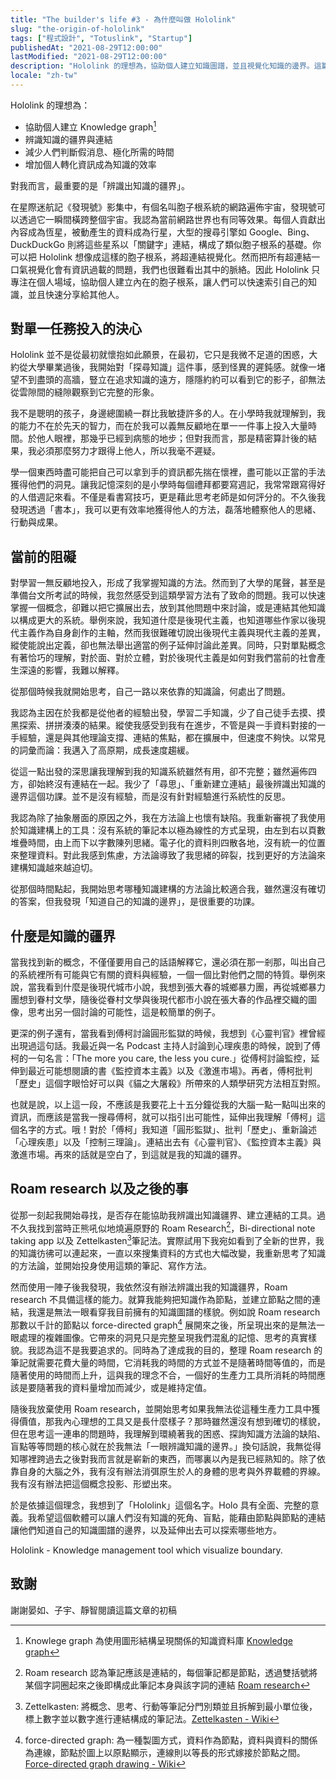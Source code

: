 ```yaml
---
title: "The builder's life #3 - 為什麼叫做 Hololink"
slug: "the-origin-of-hololink"
tags: ["程式設計", "Totuslink", "Startup"]
publishedAt: "2021-08-29T12:00:00"
lastModified: "2021-08-29T12:00:00"
description: "Hololink 的理想為，協助個人建立知識圖譜，並且視覺化知識的邊界。這篇文章將講述到我當初是怎麼想到這個名稱的"
locale: "zh-tw"
---
```


Hololink 的理想為：

- 協助個人建立 Knowledge graph[^1]
- 辨識知識的疆界與連結
- 減少人們判斷假消息、極化所需的時間
- 增加個人轉化資訊成為知識的效率

對我而言，最重要的是「辨識出知識的疆界」。

在星際迷航記《發現號》影集中，有個名叫胞子根系統的網路遍佈宇宙，發現號可以透過它一瞬間橫跨整個宇宙。我認為當前網路世界也有同等效果。每個人貢獻出內容成為恆星，被動產生的資料成為行星，大型的搜尋引擎如 Google、Bing、DuckDuckGo 則將這些星系以「關鍵字」連結，構成了類似胞子根系的基礎。你可以把 Hololink 想像成這樣的胞子根系，將超連結視覺化。然而把所有超連結一口氣視覺化會有資訊過載的問題，我們也很難看出其中的脈絡。因此 Hololink 只專注在個人場域，協助個人建立內在的胞子根系，讓人們可以快速索引自己的知識，並且快速分享給其他人。

## 對單一任務投入的決心

Hololink 並不是從最初就懷抱如此願景，在最初，它只是我微不足道的困惑，大約從大學畢業過後，我開始對「探尋知識」這件事，感到怪異的遲鈍感。就像一堵望不到盡頭的高牆，豎立在追求知識的遠方，隱隱約約可以看到它的影子，卻無法從雲隙間的縫隙觀察到它完整的形象。

我不是聰明的孩子，身邊總圍繞一群比我敏捷許多的人。在小學時我就理解到，我的能力不在於先天的智力，而在於我可以義無反顧地在單一一件事上投入大量時間。於他人眼裡，那幾乎已經到病態的地步；但對我而言，那是精密算計後的結果，我必須那麼努力才跟得上他人，所以我毫不遲疑。

學一個東西時盡可能把自己可以拿到手的資訊都先揣在懷裡，盡可能以正當的手法獲得他們的洞見。讓我記憶深刻的是小學時每個禮拜都要寫週記，我常常跟寫得好的人借週記來看。不僅是看書寫技巧，更是藉此思考老師是如何評分的。不久後我發現透過「書本」，我可以更有效率地獲得他人的方法，磊落地體察他人的思緒、行動與成果。

## 當前的阻礙

對學習一無反顧地投入，形成了我掌握知識的方法。然而到了大學的尾聲，甚至是準備台文所考試的時候，我忽然感受到這類學習方法有了致命的問題。我可以快速掌握一個概念，卻難以把它擴展出去，放到其他問題中來討論，或是連結其他知識以構成更大的系統。舉例來說，我知道什麼是後現代主義，也知道哪些作家以後現代主義作為自身創作的主軸，然而我很難確切說出後現代主義與現代主義的差異，縱使能說出定義，卻也無法舉出適當的例子延伸討論此差異。同時，只對單點概念有著恰巧的理解，對於面、對於立體，對於後現代主義是如何對我們當前的社會產生深遠的影響，我難以解釋。

從那個時候我就開始思考，自己一路以來依靠的知識論，何處出了問題。

我認為主因在於我都是從他者的經驗出發，學習二手知識，少了自己徒手去摸、摸黑探索、拼拼湊湊的結果。縱使我感受到我有在進步，不管是與一手資料對接的一手經驗，還是與其他理論支撐、連結的焦點，都在擴展中，但速度不夠快。以常見的詞彙而論：我邁入了高原期，成長速度趨緩。

從這一點出發的深思讓我理解到我的知識系統雖然有用，卻不完整；雖然遍佈四方，卻始終沒有連結在一起。我少了「尋思」、「重新建立連結」最後辨識出知識的邊界這個功課。並不是沒有經驗，而是沒有針對經驗進行系統性的反思。

我認為除了抽象層面的原因之外，我在方法論上也懷有缺陷。我重新審視了我使用於知識建構上的工具：沒有系統的筆記本以極為線性的方式呈現，由左到右以頁數堆疊時間，由上而下以字數陳列思緒。電子化的資料則四散各地，沒有統一的位置來整理資料。對此我感到焦慮，方法論導致了我思緒的碎裂，找到更好的方法論來建構知識越來越迫切。

從那個時間點起，我開始思考哪種知識建構的方法論比較適合我，雖然還沒有確切的答案，但我發現「知道自己的知識的邊界」，是很重要的功課。

## 什麼是知識的疆界

當我找到新的概念，不僅僅要用自己的話語解釋它，還必須在那一剎那，叫出自己的系統裡所有可能與它有關的資料與經驗，一個一個比對他們之間的特質。舉例來說，當我看到什麼是後現代城市小說，我想到張大春的城鄉暴力團，再從城鄉暴力團想到眷村文學，隨後從眷村文學與後現代都市小說在張大春的作品裡交織的圖像，思考出另一個討論的可能性，這是較簡單的例子。

更深的例子還有，當我看到傅柯討論圓形監獄的時候，我想到《心靈判官》裡曾經出現過這句話。我最近與一名 Podcast 主持人討論到心理疾患的時候，說到了傅柯的一句名言：「The more you care, the less you cure.」從傅柯討論監控，延伸到最近可能想閱讀的書《監控資本主義》以及《激進市場》。再者，傅柯批判「歷史」這個字眼恰好可以與《貓之大屠殺》所帶來的人類學研究方法相互對照。

也就是說，以上這一段，不應該是我要花上十五分鐘從我的大腦一點一點叫出來的資訊，而應該是當我一搜尋傅柯，就可以指引出可能性，延伸出我理解「傅柯」這個名字的方式。哦！對於「傅柯」我知道「圓形監獄」、批判「歷史」、重新論述「心理疾患」以及「控制三理論」。連結出去有《心靈判官》、《監控資本主義》與激進市場。再來的話就是空白了，到這就是我的知識的疆界。

## Roam research 以及之後的事

從那一刻起我開始尋找，是否存在能協助我辨識出知識疆界、建立連結的工具。過不久我找到當時正熊吼似地燒遍原野的 Roam Research[^2]，Bi-directional note taking app 以及 Zettelkasten[^3]筆記法。實際試用下我宛如看到了全新的世界，我的知識彷彿可以連起來，一直以來搜集資料的方式也大幅改變，我重新思考了知識的方法論，並開始投身使用這類的筆記、寫作方法。

然而使用一陣子後我發現，我依然沒有辦法辨識出我的知識疆界，Roam research 不具備這樣的能力。就算我能夠把知識作為節點，並建立節點之間的連結，我還是無法一眼看穿我目前擁有的知識圖譜的樣貌。例如說 Roam research 那數以千計的節點以 force-directed graph[^4] 展開來之後，所呈現出來的是無法一眼處理的複雜圖像。它帶來的洞見只是完整呈現我們混亂的記憶、思考的真實樣貌。我認為這不是我要追求的。同時為了達成我的目的，整理 Roam research 的筆記就需要花費大量的時間，它消耗我的時間的方式並不是隨著時間等值的，而是隨著使用的時間而上升，這與我的理念不合，一個好的生產力工具所消耗的時間應該是要隨著我的資料量增加而減少，或是維持定值。

隨後我放棄使用 Roam research，並開始思考如果我無法從這種生產力工具中獲得價值，那我內心理想的工具又是長什麼樣子？那時雖然還沒有想到確切的樣貌，但在思考這一連串的問題時，我理解到環繞著我的困惑、探詢知識方法論的缺陷、盲點等等問題的核心就在於我無法「一眼辨識知識的邊界。」換句話說，我無從得知哪裡跨過去之後對我而言就是嶄新的東西，而哪裏以內是我已經熟知的。除了依靠自身的大腦之外，我有沒有辦法消弭原生於人的身體的思考與外界載體的界線。我有沒有辦法把這個概念投影、形塑出來。

於是依據這個理念，我想到了「Hololink」這個名字。Holo 具有全面、完整的意義。我希望這個軟體可以讓人們沒有知識的死角、盲點，能藉由節點與節點的連結讓他們知道自己的知識圖譜的邊界，以及延伸出去可以探索哪些地方。

Hololink - Knowledge management tool which visualize boundary.

## 致謝

謝謝晏如、子宇、靜智閱讀這篇文章的初稿

[^1]: Knowlege graph 為使用圖形結構呈現關係的知識資料庫 [Knowledge graph](https://en.wikipedia.org/wiki/Knowledge_graph)
[^2]: Roam research 認為筆記應該是連結的，每個筆記都是節點，透過雙括號將某個字詞圈起來之後即構成此筆記本身與該字詞的連結 [Roam research](https://roamresearch.com/)
[^3]: Zettelkasten: 將概念、思考、行動等筆記分門別類並且拆解到最小單位後，標上數字並以數字進行連結構成的筆記法。[Zettelkasten - Wiki](https://en.wikipedia.org/wiki/Zettelkasten)
[^4]: force-directed graph: 為一種製圖方式，資料作為節點，資料與資料的關係為連線，節點於圖上以原點顯示，連線則以等長的形式嫁接於節點之間。[Force-directed graph drawing - Wiki](https://en.wikipedia.org/wiki/Force-directed_graph_drawing)